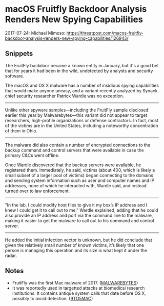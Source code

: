 macOS Fruitfly Backdoor Analysis Renders New Spying Capabilities
================================================================
2017-07-24: Michael Mimoso:
https://threatpost.com/macos-fruitfly-backdoor-analysis-renders-new-spying-capabilities/126943/

Snippets
--------
The FruitFly backdoor became a known entity in January, but it's a good bet
that for years it had been in the wild, undetected by analysts and security
software.

The macOS and OS X malware has a number of insidious spying capabilities that
would make anyone uneasy, and a variant recently analyzed by Synack chief
security researcher Patrick Wardle was no exception.

---

Unlike other spyware samples—including the FruitFly sample disclosed earlier
this year by Malwarebytes—this variant did not appear to target researchers,
high-profile organizations or defense contractors. In fact, most of the victims
are in the United States, including a noteworthy concentration of them in Ohio.

---

The malware did also contain a number of encrypted connections to the backup
command and control servers that were available in case the primary C&Cs went
offline.

Once Wardle discovered that the backup servers were available, he registered
them. Immediately, he said, victims (about 400, which is likely a small subset
of a larger pool of victims) began connecting to the domains and sending system
information such as user and computer names and IP addresses, none of which he
interacted with, Wardle said, and instead turned over to law enforcement.

---

"In the lab, I could modify host files to give it my box’s IP address and I
knew I could get it to call out to me," Wardle explained, adding that he could
also provide an IP address and port via the command line to the malware, making
it easier to get the malware to call out to his command and control server.

---

He added the initial infection vector is unknown, but he did conclude that
given the relatively small number of known victims, it’s likely that one person
is managing this operation and its size is what kept it under the radar.

Notes
-----
- FruitFly was the first Mac malware of 2017. ([MALWAREBYTES][])
- It was reportedly used in targetted attacks at biomedical research
  institutions. It contains antique system calls that date before OS X,
  possibly to avoid detection. ([9TO5MAC][])

[MALWAREBYTES]: https://blog.malwarebytes.com/threat-analysis/2017/01/new-mac-backdoor-using-antiquated-code/
[9TO5MAC]: https://9to5mac.com/2017/01/18/malware-macos-fruitfly/
